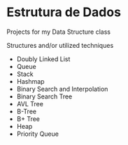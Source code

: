 # Estrutura de Dados
Projects for my Data Structure class

Structures and/or utilized techniques 
* Doubly Linked List
* Queue
* Stack
* Hashmap
* Binary Search and Interpolation
* Binary Search Tree
* AVL Tree
* B-Tree
* B+ Tree
* Heap
* Priority Queue

